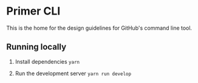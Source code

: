 # Primer CLI
This is the home for the design guidelines for GitHub's command line tool.

## Running locally

1. Install dependencies
  `yarn`

2. Run the development server
  `yarn run develop`
